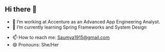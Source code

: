 ## Hi there 👋

<!--
**Saumya1915/Saumya1915** is a ✨ _special_ ✨ repository because its `README.md` (this file) appears on your GitHub profile.

Here are some ideas to get you started:-->

- 🔭 I’m working at Accenture as an Advanced App Engineering Analyst.
- 🌱 I’m currently learning Spring Frameworks and System Design
<!--- 👯 I’m looking to collaborate on ...
- 🤔 I’m looking for help with ...
  💬 Ask me about ... -->
- 📫 How to reach me: Saumya1915@gmail.com
- 😄 Pronouns: She/Her
<!--- ⚡ Fun fact: Full-time software engineer, part-time code detective .-->

